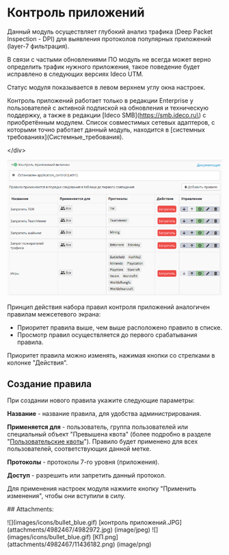 # Контроль приложений

Данный модуль осуществляет глубокий анализ трафика \(Deep Packet Inspection - DPI\) для выявления протоколов популярных приложений \(layer-7 фильтрация\).

В связи с частыми обновлениями ПО модуль не всегда может верно определить трафик нужного приложения, такое поведение будет исправлено в следующих версиях Ideco UTM.

Статус модуля показывается в левом верхнем углу окна настроек.

 Контроль приложений работает только в редакции Enterprise у пользователей с активной подпиской на обновления и техническую поддержку, а также в редакции \[Ideco SMB\]\(https://smb.ideco.ru\) с приобретённым модулем. Список совместимых сетевых адаптеров, с которыми точно работает данный модуль, находится в \[системных требованиях\]\(Системные\_требования\).

&lt;/div&gt;

![](.gitbook/assets/11436182.png)

Принцип действия набора правил контроля приложений аналогичен правилам межсетевого экрана:

* Приоритет правила выше, чем выше расположено правило в списке.
* Просмотр правил осуществляется до первого срабатывания правила.

Приоритет правила можно изменять, нажимая кнопки со стрелками в колонке "Действия".

## Создание правила

При создании нового правила укажите следующие параметры:

**Название** - название правила, для удобства администрирования.

**Применяется для** - пользователь, группа пользователей или специальный объект "Превышена квота" \(более подробно в разделе "[Пользовательские квоты](https://github.com/ideco-team/docsUTM/tree/54be5c28981601375569bdca6ef75ead87808b16/Пользовательские_квоты/README.md)"\). Правило будет применено для всех пользователей, соответствующих данной метке.

**Протоколы** - протоколы 7-го уровня \(приложения\).

**Доступ** - разрешить или запретить данный протокол.

Для применения настроек модуля нажмите кнопку "Применить изменения", чтобы они вступили в силу.

 \#\# Attachments:

 !\[\]\(images/icons/bullet\_blue.gif\) \[контроль приложений.JPG\]\(attachments/4982467/4982972.jpg\) \(image/jpeg\) !\[\]\(images/icons/bullet\_blue.gif\) \[КП.png\]\(attachments/4982467/11436182.png\) \(image/png\)

